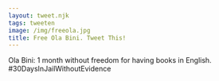 ```yaml
---
layout: tweet.njk
tags: tweeten
image: /img/freeola.jpg
title: Free Ola Bini. Tweet This!
---
```

Ola Bini: 1 month without freedom for having books in English. #30DaysInJailWithoutEvidence
